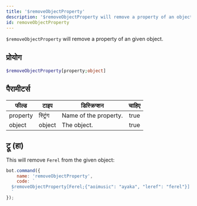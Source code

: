 ```yaml
---
title: '$removeObjectProperty'
description: '$removeObjectProperty will remove a property of an object.'
id: removeObjectProperty
---
```


`$removeObjectProperty` will remove a property of an given object.

## प्रोयोग

```php
$removeObjectProperty[property;object]
```

## पैरामीटर्स

| फील्ड    | टाइप     | डिस्क्रिप्शन          | चाहिए |
| -------- | -------- | --------------------- |:-----:|
| property | स्ट्रिंग | Name of the property. | true  |
| object   | object   | The object.           | true  |

## ट्रू (हा)

This will remove `Ferel` from the given object:

```javascript
bot.command({
    name: 'removeObjectProperty',
    code: `
  $removeObjectProperty[Ferel;{"aoimusic": "ayaka", "leref": "ferel"}]
  `
});
```
